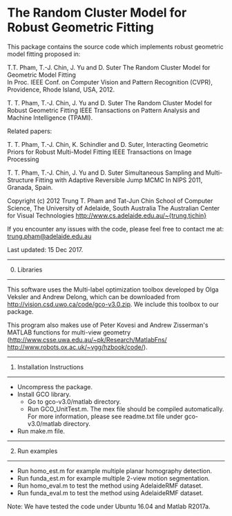 
# The Random Cluster Model for Robust Geometric Fitting

This package contains the source code which implements robust geometric model fitting proposed in:

T.T. Pham, T.-J. Chin, J. Yu and D. Suter
The Random Cluster Model for Geometric Model Fitting  
In Proc. IEEE Conf. on Computer Vision and Pattern Recognition (CVPR),  Providence, Rhode Island, USA, 2012.

T. T. Pham, T.-J. Chin, J. Yu and D. Suter
The Random Cluster Model for Robust Geometric Fitting
IEEE Transactions on Pattern Analysis and Machine Intelligence (TPAMI).

Related papers:

T. T. Pham, T.-J. Chin, K. Schindler and D. Suter,
Interacting Geometric Priors for Robust Multi-Model Fitting
IEEE Transactions on Image Processing

T. T. Pham, T.-J. Chin, J. Yu and D. Suter
Simultaneous Sampling and Multi-Structure Fitting with Adaptive Reversible Jump MCMC
In NIPS 2011, Granada, Spain.

Copyright (c) 2012 Trung T. Pham and Tat-Jun Chin
School of Computer Science, The University of Adelaide, South Australia
The Australian Center for Visual Technologies
http://www.cs.adelaide.edu.au/~{trung,tjchin}

If you encounter any issues with the code, please feel free to contact me at:
trung.pham@adelaide.edu.au

Last updated: 15 Dec 2017.

----------------------------
0. Libraries
----------------------------
This software uses the Multi-label optimization toolbox developed by Olga Veksler and Andrew Delong, which can be downloaded from http://vision.csd.uwo.ca/code/gco-v3.0.zip. We include this toolbox to our package.

This program also makes use of Peter Kovesi and Andrew Zisserman's MATLAB functions for multi-view geometry
(http://www.csse.uwa.edu.au/~pk/Research/MatlabFns/ http://www.robots.ox.ac.uk/~vgg/hzbook/code/).
 
----------------------------
1. Installation Instructions
----------------------------
* Uncompress the package.
* Install GCO library. 
	- Go to gco-v3.0/matlab directory. 
	- Run GCO_UnitTest.m. The mex file should be compiled automatically. For more information, please see readme.txt file under gco-v3.0/matlab directory. 
* Run make.m file.

---------------
2. Run examples
---------------
* Run homo_est.m for example multiple planar homography detection.
* Run funda_est.m for example multiple 2-view motion segmentation.
* Run homo_eval.m to test the method using AdelaideRMF dataset.
* Run funda_eval.m to test the method using AdelaideRMF dataset.

Note: We have tested the code under Ubuntu 16.04 and Matlab R2017a.


